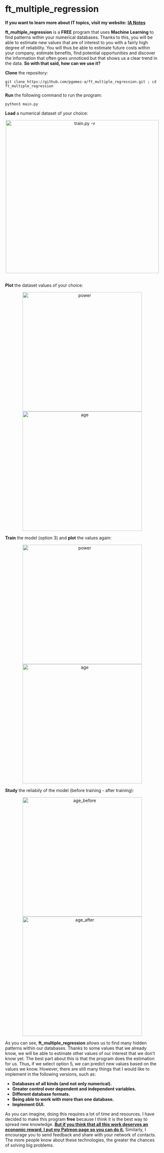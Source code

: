 # ft_multiple_regression

**If you want to learn more about IT topics, visit my website:** [**IA Notes**](https://ia-notes.com/)

**ft_multiple_regression** is a **FREE** program that uses **Machine Learning** to find patterns within your numerical databases. Thanks to this, you will be able to estimate new values that are of interest to you with a fairly high degree of reliability. You will thus be able to estimate future costs within your company, estimate benefits, find potential opportunities and discover the information that often goes unnoticed but that shows us a clear trend in the data. **So with that said, how can we use it?**

**Clone** the repository:

    git clone https://github.com/pgomez-a/ft_multiple_regression.git ; cd ft_multiple_regression
    
**Run** the following command to run the program:

    python3 main.py

**Load** a numerical dataset of your choice:

<div align="center">
<img width=500 alt="train.py -v" src="https://user-images.githubusercontent.com/74931024/173360214-0086cf89-6b71-412e-9cc3-74ac85ddba8a.gif">
</div>

<br>

**Plot** the dataset values of your choice:

<div align="center">
<img width="390" alt="power" src="https://user-images.githubusercontent.com/74931024/173361915-205ea21b-8bdf-4450-9d55-c55fca8bbef1.png">
<img width="390" alt="age" src="https://user-images.githubusercontent.com/74931024/173361875-e90b04f6-9fd4-4e9a-a2c5-f28f0f0ffb80.png">
</div>

**Train** the model (option 3) and **plot** the values again:

<div align="center">
<img width="390" alt="power" src="https://user-images.githubusercontent.com/74931024/173362766-f225b6c7-d35b-46c5-98f4-4230b9dfb86b.png">
<img width="390" alt="age" src="https://user-images.githubusercontent.com/74931024/173362828-382de2c8-f477-49e8-ae0c-28d4f3cfce15.png">
</div>

**Study** the reliabily of the model (before training - after training):

<div align="center">
<img width="390" alt="age_before" src="https://user-images.githubusercontent.com/74931024/173364450-f6c8cfdb-4627-49df-bebc-a03b3274d411.png">
<img width="390" alt="age_after" src="https://user-images.githubusercontent.com/74931024/173364521-28e0fab6-7255-4ce4-8873-77f5a92a1c2e.png">
</div>

As you can see, **ft_multiple_regression** allows us to find many hidden patterns within our databases. Thanks to some values that we already know, we will be able to estimate other values of our interest that we don't know yet. The best part about this is that the program does the estimation for us. Thus, if we select option 5, we can predict new values based on the values we know. However, there are still many things that I would like to implement in the following versions, such as:
- **Databases of all kinds (and not only numerical).**
- **Greater control over dependent and independent variables.**
- **Different database formats.**
- **Being able to work with more than one database.**
- **Implement GUI.**

As you can imagine, doing this requires a lot of time and resources. I have decided to make this program **free** because I think it is the best way to spread new knowledge. **[But if you think that all this work deserves an economic reward, I put my Patreon page so you can do it.](https://www.patreon.com/pgomeza?fan_landing=true)** Similarly, I encourage you to send feedback and share with your network of contacts. The more people know about these technologies, the greater the chances of solving big problems.
